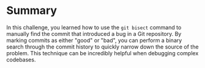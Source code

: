 # Summary

In this challenge, you learned how to use the `git bisect` command to manually find the commit that introduced a bug in a Git repository. By marking commits as either "good" or "bad", you can perform a binary search through the commit history to quickly narrow down the source of the problem. This technique can be incredibly helpful when debugging complex codebases.


